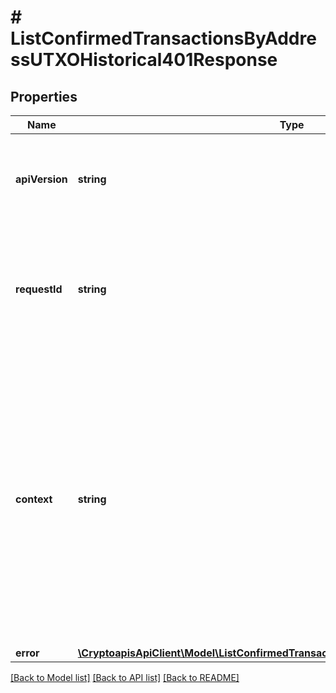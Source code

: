 # # ListConfirmedTransactionsByAddressUTXOHistorical401Response

## Properties

Name | Type | Description | Notes
------------ | ------------- | ------------- | -------------
**apiVersion** | **string** | Specifies the version of the API that incorporates this endpoint. |
**requestId** | **string** | Defines the ID of the request. The &#x60;requestId&#x60; is generated by Crypto APIs and it&#39;s unique for every request. |
**context** | **string** | In batch situations the user can use the context to correlate responses with requests. This property is present regardless of whether the response was successful or returned as an error. &#x60;context&#x60; is specified by the user. | [optional]
**error** | [**\CryptoapisApiClient\Model\ListConfirmedTransactionsByAddressUTXOHistoricalE401**](ListConfirmedTransactionsByAddressUTXOHistoricalE401.md) |  |

[[Back to Model list]](../../README.md#models) [[Back to API list]](../../README.md#endpoints) [[Back to README]](../../README.md)
